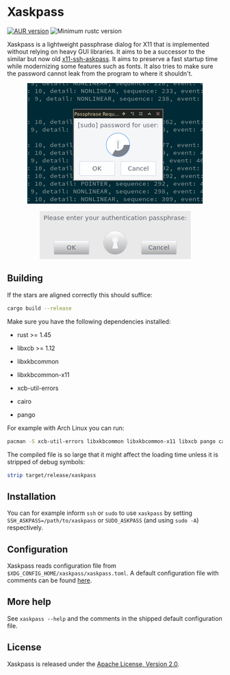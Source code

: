 # Xaskpass
[![AUR version](https://img.shields.io/aur/version/xaskpass)](https://aur.archlinux.org/packages/xaskpass/)
![Minimum rustc version](https://img.shields.io/badge/rustc-1.45+-lightgray)

Xaskpass is a lightweight passphrase dialog for X11 that is implemented without
relying on heavy GUI libraries. It aims to be a successor to the similar but now
old [x11-ssh-askpass]. It aims to preserve a fast startup time while modernizing
some features such as fonts. It also tries to make sure the password cannot leak
from the program to where it shouldn't.


<p align="center">
<img src="xaskpass1.png">
</p>
<p align="center">
<img src="3d2.png">
</p>

[x11-ssh-askpass]: https://fedora.pkgs.org/32/fedora-x86_64/x11-ssh-askpass-1.2.4.1-30.fc32.x86_64.rpm.html
## Building

If the stars are aligned correctly this should suffice:

```sh
cargo build --release
```

Make sure you have the following dependencies installed:

* rust >= 1.45

* libxcb >= 1.12
* libxkbcommon
* libxkbcommon-x11
* xcb-util-errors
* cairo
* pango

For example with Arch Linux you can run:
```sh
pacman -S xcb-util-errors libxkbcommon libxkbcommon-x11 libxcb pango cairo
```

The compiled file is so large that it might affect the loading time unless it is stripped of
debug symbols:
```sh
strip target/release/xaskpass
```

## Installation
You can for example inform `ssh` or `sudo` to use `xaskpass` by setting
`SSH_ASKPASS=/path/to/xaskpass` or `SUDO_ASKPASS` (and using `sudo -A`) respectively.

## Configuration

Xaskpass reads configuration file from
`$XDG_CONFIG_HOME/xaskpass/xaskpass.toml`.
A default configuration file with comments can be found [here](xaskpass.default.toml).

## More help

See `xaskpass --help` and the comments in the shipped default configuration file.

## License

Xaskpass is released under the [Apache License, Version 2.0](LICENCE).
